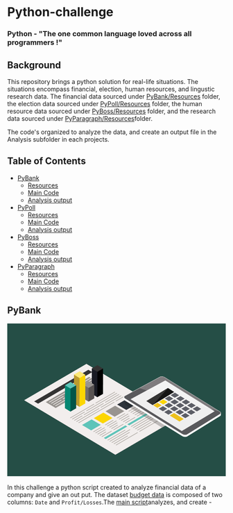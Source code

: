 # Python-challenge 
### Python - "The one common language loved across all programmers !"

## Background
This repository brings a python solution for real-life situations. The situations encompass financial, election, human resources, and lingustic research data. The financial data sourced under [PyBank/Resources](PyBank/Resources/budget_data.csv) folder, the election data sourced under [PyPoll/Resources](PyPoll/Resources/) folder, the human resource data sourced under [ PyBoss/Resources](PyBoss/Resources/employee_data.csv) folder, and the research data sourced under [PyParagraph/Resources](PyParagraph/Resources)folder. 

The code's organized to analyze the data, and create an output file in the Analysis subfolder in each projects. 

<!-- TABLE OF CONTENTS -->
## Table of Contents

* [PyBank](PyBank/)
  * [Resources](PyBank/Resources/)
  * [Main Code](PyBank/main.py)
  * [Analysis output](PyBank/Analysis/)
* [PyPoll](PyPoll/)
  * [Resources](PyPoll/Resources)
  * [Main Code](PyPoll/main.py)
  * [Analysis output](PyPoll/Analysis)
* [PyBoss](PyBoss/)
  * [Resources](PyBoss/Resources/)
  * [Main Code](PyBoss/main.py)
  * [Analysis output](PyBoss/Analysis)
* [PyParagraph](PyParagraph/)
  * [Resources](PyParagraph/Resources/)
  * [Main Code](PyParagraph/main.py)
  * [Analysis output](PyParagraph/Analysis)
  
 ## PyBank
 ![PyBank](Images/Budget.gif)
 
 In this challenge a python script created to analyze financial data of a company and give an out put. The dataset [budget data](PyBank/Resources/budget_data.csv) is composed of two columns: `Date` and `Profit/Losses`.The [main script](PyBank/main.py)analyzes, and create
                - 
 
 
 
